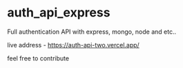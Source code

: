 # auth_api_express
Full authentication API with express, mongo, node and etc..

live address - https://auth-api-two.vercel.app/

feel free to contribute
